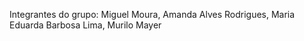 Integrantes do grupo: Miguel Moura, Amanda Alves Rodrigues, Maria Eduarda Barbosa Lima, Murilo Mayer

